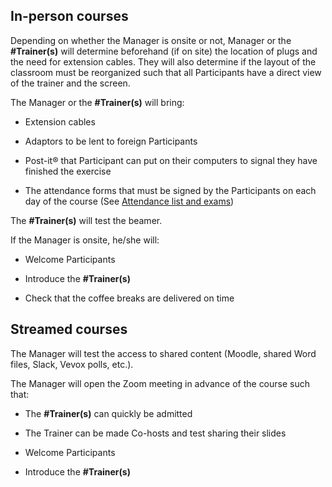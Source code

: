  

## In-person courses  

 
Depending on whether the Manager is onsite or not, Manager or the **#Trainer(s)** will determine beforehand (if on site) the location of plugs and the need for extension cables. They will also determine if the layout of the classroom must be reorganized such that all Participants have a direct view of the trainer and the screen.  

 
 

The Manager or the **#Trainer(s)** will bring:  

- Extension cables  

- Adaptors to be lent to foreign Participants  

- Post-it® that Participant can put on their computers to signal they have finished the exercise  

- The attendance forms that must be signed by the Participants on each day of the course (See [Attendance list and exams](../course_coordination/participants/attendance_exam.md))  

 
 

The **#Trainer(s)** will test the beamer.  

 
 

If the Manager is onsite, he/she will:  

- Welcome Participants  

- Introduce the **#Trainer(s)**  

- Check that the coffee breaks are delivered on time  

 
 

## Streamed courses  

 
 

The Manager will test the access to shared content (Moodle, shared Word files, Slack, Vevox polls, etc.).  

 
 

The Manager will open the Zoom meeting in advance of the course such that:  

- The **#Trainer(s)** can quickly be admitted  

- The Trainer can be made Co-hosts and test sharing their slides  

- Welcome Participants  

- Introduce the **#Trainer(s)** 
